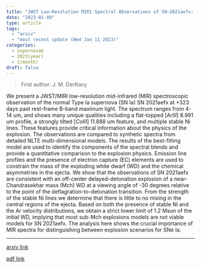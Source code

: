 ```yaml
---
title: "JWST Low-Resolution MIRI Spectral Observations of SN~2021aefx: High-density Burning in a Type Ia Supernova"
date: "2023-01-09"
type: article
tags:
  - "arxiv"
  - "most recent update (Wed Jan 11 2023)"
categories:
  - supernovae
  - 2023(year)
  - 1(month)
draft: false
---
```


> First author: J. M. DerKacy

 We present a JWST/MIRI low-resolution mid-infrared (MIR) spectroscopic
observation of the normal Type Ia supernova (SN Ia) SN 2021aefx at +323 days
past rest-frame B-band maximum light. The spectrum ranges from 4-14 um, and
shows many unique qualities including a flat-topped $[Ar III]$ 8.991 um profile,
a strongly tilted $[Co III]$ 11.888 um feature, and multiple stable Ni lines.
These features provide critical information about the physics of the explosion.
The observations are compared to synthetic spectra from detailed NLTE
multi-dimensional models. The results of the best-fitting model are used to
identify the components of the spectral blends and provide a quantitative
comparison to the explosion physics. Emission line profiles and the presence of
electron capture (EC) elements are used to constrain the mass of the exploding
white dwarf (WD) and the chemical asymmetries in the ejecta. We show that the
observations of SN 2021aefx are consistent with an off-center
delayed-detonation explosion of a near-Chandrasekhar mass (Mch) WD at a viewing
angle of -30 degrees relative to the point of the deflagration-to-detonation
transition. From the strength of the stable Ni lines we determine that there is
little to no mixing in the central regions of the ejecta. Based on both the
presence of stable Ni and the Ar velocity distributions, we obtain a strict
lower limit of 1.2 Msun of the initial WD, implying that most sub-Mch
explosions models are not viable models for SN 2021aefx. The analysis here
shows the crucial importance of MIR spectra for distinguishing between
explosion scenarios for SNe Ia.

---
[arxiv link](http://arxiv.org/abs/2301.03647v1)

[pdf link](http://arxiv.org/pdf/2301.03647v1)